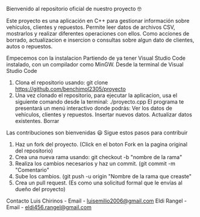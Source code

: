 Bienvenido al repositorio oficial de nuestro proyecto 🤓

Este proyecto es una aplicación en C++ para gestionar información sobre vehículos, clientes y repuestos. Permite leer datos de archivos CSV, mostrarlos y realizar diferentes operaciones con ellos. Como acciones de borrado, actualizacion e insercion o consultas sobre algun dato de clientes, autos o repuestos.

Empecemos con la instalacion
Partiendo de ya tener Visual Studio Code instalado, con un compilador como MinGW.
Desde la terminal de Visual Studio Code
1. Clona el repositorio usando:
   git clone https://github.com/benchimol2305/proyecto
2. Una vez clonado el repositorio, para ejecutar la aplicacion, usa el siguiente comando desde la terminal:
  ./proyecto.cpp
El programa te presentará un menú interactivo donde podrás:
Ver los datos de vehículos, clientes y repuestos. 
Insertar nuevos datos.
Actualizar datos existentes.
Borrar

Las contribuciones son bienvenidas 😃 
Sigue estos pasos para contribuir
1. Haz un fork del proyecto. (Click en el boton Fork en la pagina original del repositorio)
2. Crea una nueva rama usando: git checkout -b "nombre de la rama"
3. Realiza los cambios necesarios y haz un commit. (git commit -m "Comentario"
4. Sube los cambios. (git push -u origin "Nombre de la rama que creaste"
5. Crea un pull request. (Es como una solicitud formal que le envías al dueño del proyecto)

Contacto
Luis Chirinos - Email - luisemilio2006@gmail.com
Eldi Rangel - Email - eldi456.rangel@gmail.com
